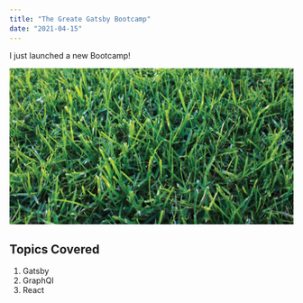```yaml
---
title: "The Greate Gatsby Bootcamp"
date: "2021-04-15"
---
```


I just launched a new Bootcamp!

![Grass](./grass.jpg)

## Topics Covered

1. Gatsby
2. GraphQl
3. React
